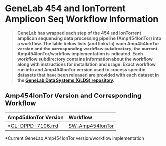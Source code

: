 # GeneLab 454 and IonTorrent Amplicon Seq Workflow Information

> **GeneLab has wrapped each step of the 454 and IonTorrent amplicon sequencing data processing pipeline (Amp454IonTor) into a workflow. The table below lists (and links to) each Amp454IonTor version and the corresponding workflow subdirectory, the current Amp454IonTor/workflow implementation is indicated. Each workflow subdirectory contains information about the workflow along with instructions for installation and usage. Exact workflow run info and Amp454IonTor version used to process specific datasets that have been released are provided with each dataset in the [GeneLab Data Systems (GLDS) repository](https://genelab-data.ndc.nasa.gov/genelab/projects).**  

## Amp454IonTor Version and Corresponding Workflow

|Amp454IonTor Version|Workflow|
|:-------------------|:-------|
|*[GL-DPPD-7106.md](../Pipeline_GL-DPPD-7106_Versions/GL-DPPD-7106.md)|[SW_Amp454IonTor](SW_Amp454IonTor)|

*Current GeneLab Amp454IonTor version/workflow implementation
